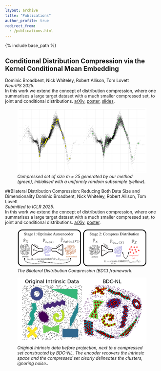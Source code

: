 ```yaml
---
layout: archive
title: "Publications"
author_profile: true
redirect_from:
  - /publications.html
---
```



{% include base_path %}


## Conditional Distribution Compression via the Kernel Conditional Mean Embedding
Dominic Broadbent, Nick Whiteley, Robert Allison, Tom Lovett  
*NeurIPS 2025.*  
In this work we extend the concept of distribution compression, where one summarises a large target dataset with a much smaller compressed set, to joint and conditional distributions. 
[arXiv](https://arxiv.org/abs/2504.10139), 
[poster](/files/conditional_compression_poster.pdf),
[slides](/files/conditional_compression_slides.pdf).

<figure>
  <img src="/images/conditional_compression_picture.png" 
       alt="Compressed set vs random subsample" 
       style="max-width:100%; height:auto;">
  <figcaption>
    <em>Compressed set of size m = 25 generated by our method (green), initialised with a uniformly random subsample (yellow).</em>
  </figcaption>
</figure>


##Bilateral Distribution Compression: Reducing Both Data Size and Dimensionality
Dominic Broadbent, Nick Whiteley, Robert Allison, Tom Lovett  
*Submitted to ICLR 2025.*  
In this work we extend the concept of distribution compression, where one summarises a large target dataset with a much smaller compressed set, to joint and conditional distributions. 
[arXiv](https://arxiv.org/abs/2509.17543), [poster](/files/bilateral_compression_poster.pdf).

<figure>
  <img src="/images/bilateral_compression_picture_one.png" 
       alt="The Bilateral Distribution Compression (BDC) framework." 
       style="max-width:100%; height:auto;">
  <figcaption>
    <em>The Bilateral Distribution Compression (BDC) framework.</em>
  </figcaption>
</figure>

<figure>
  <img src="/images/bilateral_compression_picture_two.png" 
       alt="Image showing BDC compressed set versus original pre-random projection data." 
       style="max-width:100%; height:auto;">
  <figcaption>
    <em>Original intrinsic data before projection, next to
a compressed set constructed by BDC-NL. The encoder recovers the intrinsic space and the compressed set clearly delineates the clusters, ignoring noise..</em>
  </figcaption>
</figure>




